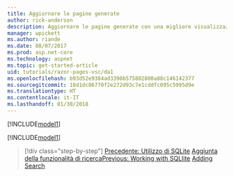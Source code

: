 ```yaml
---
title: Aggiornare le pagine generate
author: rick-anderson
description: Aggiornare le pagine generate con una migliore visualizzazione.
manager: wpickett
ms.author: riande
ms.date: 08/07/2017
ms.prod: asp.net-core
ms.technology: aspnet
ms.topic: get-started-article
uid: tutorials/razor-pages-vsc/da1
ms.openlocfilehash: b93d52e9384ad3390b575802800a88c146142377
ms.sourcegitcommit: 18d1dc86770f2e272d93c7e1cddfc095c5995d9e
ms.translationtype: HT
ms.contentlocale: it-IT
ms.lasthandoff: 01/30/2018
---
```

[!INCLUDE[model1](../../includes/RP/da1.md)]

[!INCLUDE[model1](../../includes/RP/da2.md)]

>[!div class="step-by-step"]
<span data-ttu-id="e3980-103">[Precedente: Utilizzo di SQLite](xref:tutorials/razor-pages-vsc/sql)
[Aggiunta della funzionalità di ricerca](xref:tutorials/razor-pages/search)</span><span class="sxs-lookup"><span data-stu-id="e3980-103">[Previous: Working with SQLlite](xref:tutorials/razor-pages-vsc/sql)
[Adding Search](xref:tutorials/razor-pages/search)</span></span>
